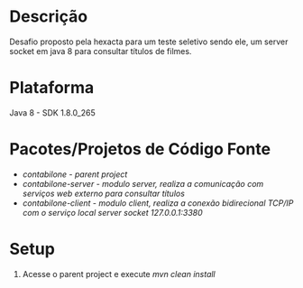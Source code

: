 # Descrição
Desafio proposto pela hexacta para um teste seletivo sendo ele, um server socket em java 8 para consultar títulos de filmes.

# Plataforma
Java 8 - SDK 1.8.0_265

# Pacotes/Projetos de Código Fonte
 - *contabilone* - _parent project_
 - *contabilone-server* - _modulo server, realiza a comunicação com serviços web externo para consultar títulos_
 - *contabilone-client* - _modulo client, realiza a conexão bidirecional TCP/IP com o serviço local server socket *127.0.0.1:3380*_
 
# Setup
 1. Acesse o parent project e execute _mvn clean install_
